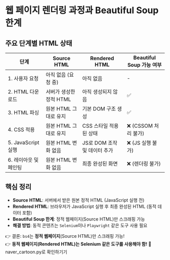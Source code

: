 # 웹 페이지 렌더링 과정과 Beautiful Soup 한계

## 주요 단계별 HTML 상태

| 단계 | Source HTML | Rendered HTML | Beautiful Soup 가능 여부 |
|---|---|---|---|
| 1. 사용자 요청 | 아직 없음 (요청 중) | 아직 없음 | - |
| 2. HTML 다운로드 | 서버가 생성한 정적 HTML | 아직 생성되지 않음 | ✅ |
| 3. HTML 파싱 | 원본 HTML 그대로 유지 | 기본 DOM 구조 생성 | ✅ |
| 4. CSS 적용 | 원본 HTML 그대로 유지 | CSS 스타일 적용된 상태 | ❌ (CSSOM 처리 불가) |
| 5. JavaScript 실행 | 원본 HTML 변화 없음 | JS로 DOM 조작 및 데이터 추가 | ❌ (JS 실행 불가) |
| 6. 레이아웃 및 페인팅 | 원본 HTML 변화 없음 | 최종 완성된 화면 | ❌ (렌더링 불가) |

## 핵심 정리

- **Source HTML**: 서버에서 받은 원본 정적 HTML (JavaScript 실행 전)
- **Rendered HTML**: 브라우저가 JavaScript 실행 후 최종 완성된 HTML (동적 데이터 포함)
- **Beautiful Soup 한계**: 정적 웹페이지(Source HTML)만 스크래핑 가능
- **해결 방법**: 동적 콘텐츠는 `Selenium`이나 `Playwright` 같은 도구 사용 필요

👉 결론: `bs4`는 **정적 웹페이지**(Source HTML)만 스크래핑 가능!  
👉 **동적 웹페이지(Rendered HTML)는 Selenium 같은 도구를 사용해야 함!** 
🚀 naver_cartoon.py로 확인하기기
